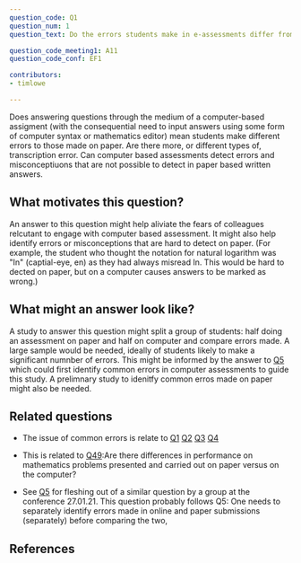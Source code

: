 ```yaml
---
question_code: Q1 
question_num: 1 
question_text: Do the errors students make in e-assessments differ from those they make in paper-based assessments? 

question_code_meeting1: A11 
question_code_conf: EF1 

contributors: 
- timlowe

---
```

Does answering questions through the medium of a computer-based assigment (with the consequential need to input answers using some form of computer syntax or mathematics editor) mean students make different errors to those made on paper. Are there more, or different types of, transcription error. Can computer based assessments detect errors and misconceptiuons that are not possible to detect in paper based written answers.

## What motivates this question?

An answer to this question might help aliviate the fears of colleagues relcutant to engage with computer based assessment. It might also help identify errors or misconceptions that are hard to detect on paper. (For example, the student who thought the notation for natural logarithm was "In" (captial-eye,  en) as they had always misread ln. This would be hard to dected on paper, but on a computer causes answers to be marked as wrong.)

## What might an answer look like?

A study to answer this question might split a group of students: half doing an assessment on paper and half on computer and compare errors made. A large sample would be needed, ideally of students likely to make a significant numnber of errors. This might be informed by the answer to [Q5](Q5) which could first identify common errors in computer assessments to guide this study. A prelimnary study to idenitfy common erros made on paper might also be needed.


## Related questions


* The issue of common errors is relate to [Q1](Q1) [Q2](Q2) [Q3](Q3) [Q4](q4)

* This is related to [Q49](49):Are there differences in performance on mathematics problems presented and carried out on paper versus on the computer?

* See [Q5](Q5) for fleshing out of a similar question by a group at the conference 27.01.21.  This question probably follows Q5:  One needs to separately identify errors made in online and paper submissions (separately) before comparing the two,


## References
